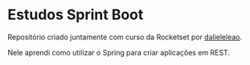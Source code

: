 # Estudos Sprint Boot

Repositório criado juntamente com curso da Rocketset por [dalieleleao](https://github.com/danileao?tab=repositories).

Nele aprendi como utilizar o Spring para criar aplicações em REST.
